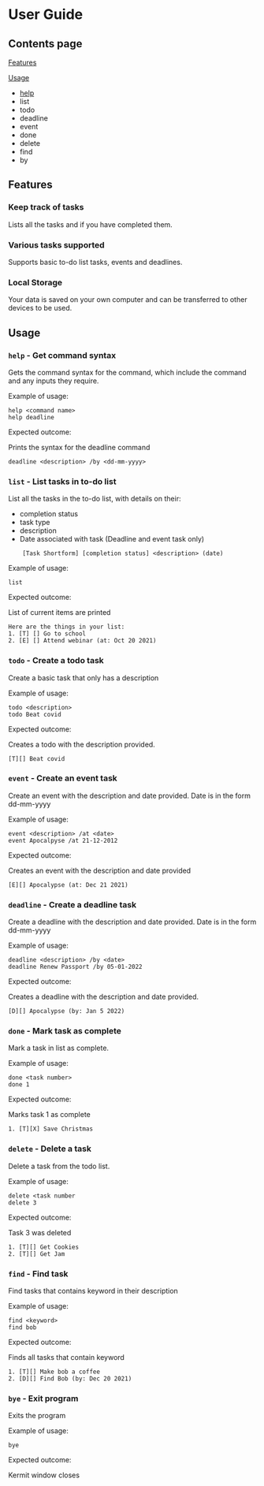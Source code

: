 # User Guide

## Contents page

[Features](#features)

[Usage](#usage)
- [help](#help---Get-command-syntax)
- list
- todo
- deadline
- event
- done
- delete
- find
- by

## Features

### Keep track of tasks

Lists all the tasks and if you have completed them.

### Various tasks supported
    
Supports basic to-do list tasks, events and deadlines.

### Local Storage

Your data is saved on your own computer and can be transferred
to other devices to be used.

## Usage

### `help` - Get command syntax

Gets the command syntax for the command, which include the command and
any inputs they require.

Example of usage: 

```
help <command name>
help deadline
```

Expected outcome:

Prints the syntax for the deadline command 
```
deadline <description> /by <dd-mm-yyyy>
```

### `list` - List tasks in to-do list

List all the tasks in the to-do list, with details on their:
- completion status 
- task type
- description
- Date associated with task (Deadline and event task only)

```
    [Task Shortform] [completion status] <description> (date)
```

Example of usage:

`list`

Expected outcome:

List of current items are printed
```
Here are the things in your list:
1. [T] [] Go to school
2. [E] [] Attend webinar (at: Oct 20 2021)
```

### `todo` - Create a todo task

Create a basic task that only has a description

Example of usage:

```
todo <description>
todo Beat covid
```

Expected outcome:

Creates a todo with the description provided.
```
[T][] Beat covid
```

### `event` - Create an event task

Create an event with the description and date provided.
Date is in the form dd-mm-yyyy

Example of usage:

```
event <description> /at <date>
event Apocalpyse /at 21-12-2012
```

Expected outcome:

Creates an event with the description and date provided
```
[E][] Apocalypse (at: Dec 21 2021)
```

### `deadline` - Create a deadline task

Create a deadline with the description and date provided.
Date is in the form dd-mm-yyyy

Example of usage:

```
deadline <description> /by <date>
deadline Renew Passport /by 05-01-2022
```

Expected outcome:

Creates a deadline with the description and date provided.
```
[D][] Apocalypse (by: Jan 5 2022)
```

### `done` - Mark task as complete

Mark a task in list as complete.

Example of usage:

```
done <task number>
done 1
```
Expected outcome:

Marks task 1 as complete
```
1. [T][X] Save Christmas 
```

### `delete` - Delete a task

Delete a task from the todo list.

Example of usage:

```
delete <task number
delete 3
```

Expected outcome:

Task 3 was deleted
```
1. [T][] Get Cookies
2. [T][] Get Jam
```

### `find` - Find task

Find tasks that contains keyword  in their description

Example of usage:

```
find <keyword>
find bob
```

Expected outcome:

Finds all tasks that contain keyword
```
1. [T][] Make bob a coffee
2. [D][] Find Bob (by: Dec 20 2021)
```

### `bye` - Exit program

Exits the program

Example of usage:

`bye`

Expected outcome:

Kermit window closes

